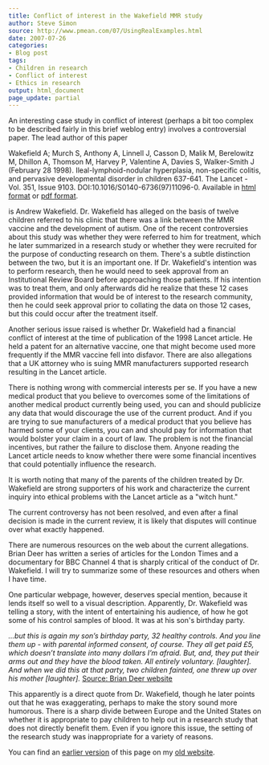```yaml
---
title: Conflict of interest in the Wakefield MMR study
author: Steve Simon
source: http://www.pmean.com/07/UsingRealExamples.html
date: 2007-07-26
categories:
- Blog post
tags:
- Children in research
- Conflict of interest
- Ethics in research
output: html_document
page_update: partial
---
```


An interesting case study in conflict of interest (perhaps a bit too complex to be described fairly in this brief weblog entry) involves a controversial paper. The lead author of this paper

Wakefield A; Murch S, Anthony A, Linnell J, Casson D, Malik M, Berelowitz M, Dhillon A, Thomson M, Harvey P, Valentine A, Davies S, Walker-Smith J (February 28 1998). Ileal-lymphoid-nodular hyperplasia, non-specific colitis, and pervasive developmental disorder in children 637-641. The Lancet - Vol. 351, Issue 9103. DOI:10.1016/S0140-6736(97)11096-0. Available in [html format][w98a] or [pdf format][w98b].

is Andrew Wakefield. Dr. Wakefield has alleged on the basis of twelve children referred to his clinic that there was a link between the MMR vaccine and the development of autism. One of the recent controversies about this study was whether they were referred to him for treatment, which he later summarized in a research study or whether they were recruited for the purpose of conducting research on them. There's a subtle distinction between the two, but it is an important one. If Dr. Wakefield's intention was to perform research, then he would need to seek approval from an Institutional Review Board before approaching those patients. If his intention was to treat them, and only afterwards did he realize that these 12 cases provided information that would be of interest to the research community, then he could seek approval prior to collating the data on those 12 cases, but this could occur after the treatment itself.

Another serious issue raised is whether Dr. Wakefield had a financial conflict of interest at the time of publication of the 1998 Lancet article. He held a patent for an alternative vaccine, one that might become used more frequently if the MMR vaccine fell into disfavor. There are also allegations that a UK attorney who is suing MMR manufacturers supported research resulting in the Lancet article.

There is nothing wrong with commercial interests per se. If you have a new medical product that you believe to overcomes some of the limitations of another medical product currently being used, you can and should publicize any data that would discourage the use of the current product. And if you are trying to sue manufacturers of a medical product that  you believe has harmed some of your clients, you can and should pay for information that would bolster your claim in a court of law. The problem is not the financial incentives, but rather the failure to disclose them. Anyone reading the Lancet article needs to know whether there were some financial incentives that could potentially influence the research.

It is worth noting that many of the parents of the children treated by Dr. Wakefield are strong supporters of his work and characterize the current inquiry into ethical problems with the Lancet article as a "witch hunt."

The current controversy has not been resolved, and even after a final decision is made in the current review, it is likely that disputes will continue over what exactly happened.

There are numerous resources on the web about the current allegations. Brian Deer has written a series of articles for the London Times and a documentary for BBC Channel 4 that is sharply critical of the conduct of Dr. Wakefield. I will try to summarize some of these resources and others when I have time.

One particular webpage, however, deserves special mention, because it lends itself so well to a visual description. Apparently, Dr. Wakefield was telling a story, with the intent of entertaining his audience, of how he got some of his control samples of blood. It was at his son's birthday party.

*...but this is again my son’s birthday party, 32 healthy controls. And you line them up - with parental informed consent, of course. They all get paid £5, which doesn’t translate into many dollars I’m afraid. But, and, they put their arms out and they have the blood taken. All entirely voluntary. [laughter]. And when we did this at that party, two children fainted, one threw up over his mother [laughter].* [Source: Brian Deer website][dee1]

This apparently is a direct quote from Dr. Wakefield, though he later points out that he was exaggerating, perhaps to make the story sound more humorous. There is a sharp divide between Europe and the United States on whether it is appropriate to pay children to help out in a research study that does not directly benefit them. Even if you ignore this issue, the setting of the research study was inappropriate for a variety of reasons.

You can find an [earlier version][sim1] of this page on my [old website][sim2].

[sim1]: http://www.pmean.com/07/WakefieldMmrStudy.html
[sim2]: http://www.pmean.com

[dee1]: https://briandeer.com/wakefield/birthday-blood.htm
[w98a]: https://www.thelancet.com/journals/lancet/article/PIIS0140673697110960/fulltext
[w98b]: https://www.thelancet.com/action/showPdf?pii=S0140-6736%2897%2911096-0

